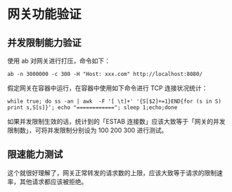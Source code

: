 # 网关功能验证


## 并发限制能力验证

使用 ab 对网关进行打压，命令如下：

```shell
ab -n 3000000 -c 300 -H "Host: xxx.com" http://localhost:8080/
```

假定网关在容器中运行，在容器中使用如下命令进行 TCP 连接状况统计：

```shell
while true; do ss -an | awk  -F '[ \t]+' '{S[$2]+=1}END{for (s in S) print s,S[s]}'; echo "============"; sleep 1;echo;done
```

如果并发限制生效的话，统计到的「ESTAB 连接数」应该大致等于「网关的并发限制数」，可将并发限制分别设为 100 200 300 进行测试。


## 限速能力测试

这个就很好理解了，网关正常转发的请求数的上限，应该大致等于请求的限制速率，其他请求都应该被拒绝。
